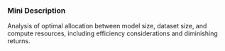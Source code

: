### Mini Description

Analysis of optimal allocation between model size, dataset size, and compute resources, including efficiency considerations and diminishing returns.
